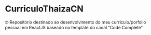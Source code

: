 # CurriculoThaizaCN
 🤓 Repositório destinado ao desenvolvimento do meu curriculo/porfolio pessoal em ReactJS baseado no template do canal "Code Complete"
